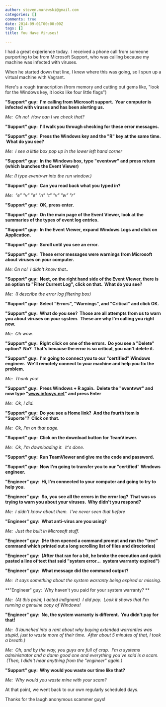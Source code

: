 ```yaml
---
author: steven.murawski@gmail.com
categories: []
comments: true
date: 2014-09-01T00:00:00Z
tags: []
title: You Have Viruses!

---
```


I had a great experience today. &nbsp;I received a phone call from someone purporting to be from Microsoft Support, who was calling because my machine was infected with viruses. &nbsp;


When he started down that line, I knew where this was going, so I spun up a virtual machine with Vagrant.


Here's a rough transcription (from memory and cutting out gems like, "look for the Windows key, it looks like four little flags")


**"Support" guy: &nbsp;I'm calling from Microsoft support. &nbsp;Your computer is infected with viruses and has been alerting us.**


*Me: &nbsp;Oh no! &nbsp;How can I we check that?*


**"Support" guy: &nbsp;I'll walk you through checking for these error messages.&nbsp;**


**"Support" guy: &nbsp;Press the Windows key and the "R" key at the same time. &nbsp;What do you see?**


*Me: &nbsp;I see a little box pop up in the lower left hand corner*


**"Support" guy: &nbsp;In the Windows box, type "eventvwr" and press return (which launches the Event Viewer)**


*Me: (I type eventvwr into the run window.)*


**"Support" guy: &nbsp;Can you read back what you typed in?**


*Me: &nbsp;"e" "v" "e" "n" "t" "v" "w" "r"*


**"Support" guy: &nbsp;OK, press enter.**


**"Support" guy: &nbsp;On the main page of the Event Viewer, look at the summaries of the types of event log entries.**


**"Support" guy: &nbsp;In the Event Viewer, expand Windows Logs and click on Application.**


**"Support" guy: &nbsp;Scroll until you see an error. &nbsp;**


**"Support" guy: &nbsp;These&nbsp;error messages were warnings from Microsoft about viruses on your computer.**


*Me: On no! &nbsp;I didn't know that..*


**"Support" guy: &nbsp;Next, on the right hand side of the Event Viewer, there is an option to "Filter Current Log", click on that. &nbsp;What do you see?**


*Me: &nbsp;(I describe the error log filtering box)*


**"Support" guy: &nbsp;Select "Errors", "Warnings", and "Critical" and click OK.**


**"Support" guy: &nbsp;What do you see? &nbsp;Those are all attempts from us to warn you about viruses on your system. &nbsp;These are why I'm calling you right now.**


*Me: &nbsp;Oh wow.&nbsp;*


**"Support" guy: &nbsp;Right click on one of the errors. &nbsp;Do you see a "Delete" option? &nbsp;No? &nbsp;That's because the error is so critical, you can't delete it.**


**"Support" guy: &nbsp;I'm going to connect you to our&nbsp;"certified" Windows engineer. &nbsp;We'll remotely connect to your machine and help you fix the problem.**


*Me: &nbsp;Thank you!*


**"Support" guy: &nbsp;Press Windows + R again. &nbsp;Delete the "eventvwr" and now type "www.infosys.net" and press Enter**


*Me: &nbsp;Ok, I did. &nbsp;*


**"Support" guy: &nbsp;Do you see a Home link? &nbsp;And the fourth item is "Suporte"? &nbsp;Click on that.**


*Me: &nbsp;Ok, I'm on that page.*


**"Support" guy: &nbsp;Click on the download button for TeamViewer.**


*Me: &nbsp;Ok, I'm downloading it. &nbsp;It's done.*


**"Support" guy: &nbsp;Run TeamViewer and give me the code and password.**


**"Support" guy: &nbsp;Now I'm going to transfer you to our "certified" Windows engineer.**


**"Engineer" guy: &nbsp;Hi, I'm connected to your computer and going to try to help you.**


**"Engineer" guy: &nbsp;So, you see all the errors in the error log? &nbsp;That was us trying to warn you about your viruses. &nbsp;Why didn't you respond?**


*Me: &nbsp;I didn't know about them. &nbsp;I've never seen that before*


**"Engineer" guy: &nbsp;What anti-virus are you using? &nbsp;**


*Me: &nbsp;Just the built in Microsoft stuff.*


**"Engineer" guy: &nbsp;(He then opened a command prompt and ran the "tree" command which printed out a long scrolling list of files and directories)**


**"Engineer" guy: &nbsp;(After that ran for a bit, he broke the execution and quick pasted a line of text that said "system error... &nbsp;system warranty expired")**


**"Engineer" guy: &nbsp;What message did the command output?&nbsp;**


*Me: &nbsp;It says something about the system warranty being expired or missing.*


**"Engineer" guy: &nbsp;Why haven't you paid for your system warranty? **


*Me: &nbsp;(At this point, I acted indignant) &nbsp;I did pay. &nbsp;Look it shows that I'm running a genuine copy of Windows!*


**"Engineer" guy: &nbsp;No, the system warranty is different. &nbsp;You didn't pay for that!**


*Me: &nbsp;(I launched into a rant about why buying extended warranties was stupid, just to waste more of their time. &nbsp;After about 5 minutes of that, I took a breath.)*


*Me: &nbsp;Oh, and by the way, you guys are full of crap. &nbsp;I'm a systems administrator and a damn good one and everything you've said is a scam. &nbsp;(Then, I didn't hear anything from the "engineer" again.)*


**"Support" guy: &nbsp;Why would you waste our time like that?&nbsp;**


*Me: &nbsp;Why would you waste mine with your scam?*


At that point, we went back to our own regularly scheduled days. &nbsp;


Thanks for the laugh anonymous scammer guys!

